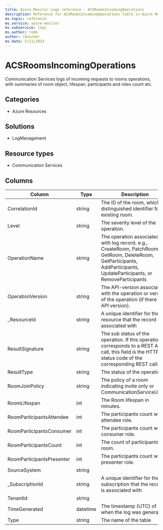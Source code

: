 ```yaml
---
title: Azure Monitor Logs reference - ACSRoomsIncomingOperations
description: Reference for ACSRoomsIncomingOperations table in Azure Monitor Logs.
ms.topic: reference
ms.service: azure-monitor
ms.subservice: logs
ms.author: robb
author: rboucher
ms.date: 5/11/2023
---
```


# ACSRoomsIncomingOperations

 Communication Services logs of incoming requests to rooms operations, with summaries of room object, lifespan, participants and roles count etc.

## Categories

- Azure Resources
## Solutions

- LogManagement
## Resource types

- Communication Services




## Columns

| Column | Type | Description |
| --- | --- | --- |
| CorrelationId | string | The ID of the room, which is a distinguished identifier for an existing room. |
| Level | string | The severity level of the operation. |
| OperationName | string | The operation associated with log record. e.g., CreateRoom, PatchRoom, GetRoom, DeleteRoom, GetParticipants, AddParticipants, UpdateParticipants, or RemoveParticipants |
| OperationVersion | string | The API-version associated with the operation or version of the operation (if there is no API version). |
| _ResourceId | string | A unique identifier for the resource that the record is associated with |
| ResultSignature | string | The sub status of the operation. If this operation corresponds to a REST API call, this field is the HTTP status code of the corresponding REST call. |
| ResultType | string | The status of the operation. |
| RoomJoinPolicy | string | The policy of a room indicating invite only or CommunicationServiceUsers. |
| RoomLifespan | int | The Room lifespan in minutes. |
| RoomParticipantsAttendee | int | The participants count with attendee role. |
| RoomParticipantsConsumer | int | The participants count with consumer role. |
| RoomParticipantsCount | int | The count of participants in a room. |
| RoomParticipantsPresenter | int | The participants count with presenter role. |
| SourceSystem | string |  |
| _SubscriptionId | string | A unique identifier for the subscription that the record is associated with |
| TenantId | string |  |
| TimeGenerated | datetime | The timestamp (UTC) of when the log was generated. |
| Type | string | The name of the table |
